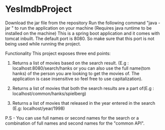 # YesImdbProject
Download the jar file from the repository
Run the following command "java -jar <location of the jar file>" to run the application on your machine (Requires java runtime to be installed on the machine)
This is a spring boot application and it comes with tomcat inbuilt. The default port is 8080. So make sure that this port is not being used while running the project.
  
Functionality
This project exposes three end points:
  
  1. Returns a list of movies based on the search result. (E.g : localhost:8080/search/hanks or you can also use the full name(tom hanks) of the person you are looking to get the movies of. The application is case insensitive so feel free to use capitalization).

2. Returns a list of movies that both the search results are a part of(E.g : localhost/common/hanks/spielberg)

3. Returns a list of movies that released in the year entered in the search (E.g: localhost/year/1998)
  
  
P.S - You can use full names or second names for the search or a combination of full names and second names for the "common API".
